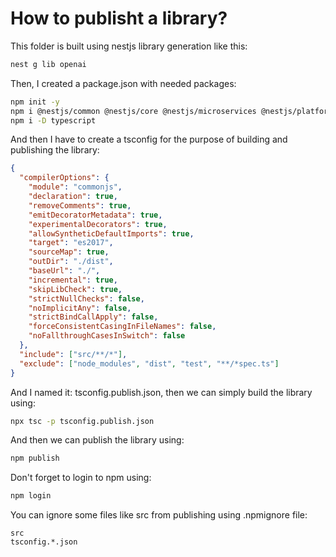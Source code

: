 # How to publisht a library?

This folder is built using nestjs library generation like this:

```bash
nest g lib openai
```

Then, I created a package.json with needed packages:

```bash
npm init -y
npm i @nestjs/common @nestjs/core @nestjs/microservices @nestjs/platform-express @nestjs/swagger @nestjs/testing @nestjs/websockets rxjs
npm i -D typescript
```

And then I have to create a tsconfig for the purpose of building and publishing the library:

```json
{
  "compilerOptions": {
    "module": "commonjs",
    "declaration": true,
    "removeComments": true,
    "emitDecoratorMetadata": true,
    "experimentalDecorators": true,
    "allowSyntheticDefaultImports": true,
    "target": "es2017",
    "sourceMap": true,
    "outDir": "./dist",
    "baseUrl": "./",
    "incremental": true,
    "skipLibCheck": true,
    "strictNullChecks": false,
    "noImplicitAny": false,
    "strictBindCallApply": false,
    "forceConsistentCasingInFileNames": false,
    "noFallthroughCasesInSwitch": false
  },
  "include": ["src/**/*"],
  "exclude": ["node_modules", "dist", "test", "**/*spec.ts"]
}
```

And I named it: tsconfig.publish.json, then we can simply build the library using:

```bash
npx tsc -p tsconfig.publish.json
```

And then we can publish the library using:

```bash
npm publish
```

Don't forget to login to npm using:

```bash
npm login
```

You can ignore some files like src from publishing using .npmignore file:

```
src
tsconfig.*.json
```
